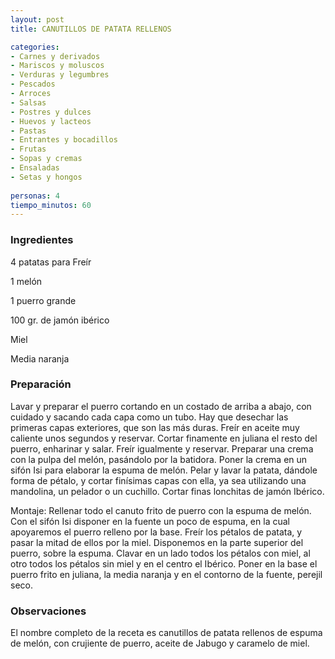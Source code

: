 ```yaml
---
layout: post
title: CANUTILLOS DE PATATA RELLENOS

categories:
- Carnes y derivados
- Mariscos y moluscos
- Verduras y legumbres
- Pescados
- Arroces
- Salsas
- Postres y dulces
- Huevos y lacteos
- Pastas
- Entrantes y bocadillos
- Frutas
- Sopas y cremas
- Ensaladas
- Setas y hongos
 
personas: 4 
tiempo_minutos: 60 
---
```

<h3>Ingredientes</h3>
4 patatas para Freír

1 melón

1 puerro grande

100 gr. de jamón ibérico

Miel

Media naranja

<h3>Preparación</h3>
Lavar y preparar el puerro cortando en un costado de arriba a abajo, con cuidado y sacando cada capa como un tubo. Hay que desechar las primeras capas exteriores, que son las más duras. Freír en aceite muy caliente unos segundos y reservar. Cortar finamente en juliana el resto del puerro, enharinar y salar. Freír igualmente y reservar. Preparar una crema con la pulpa del melón, pasándolo por la batidora. Poner la crema en un sifón Isi para elaborar la espuma de melón. Pelar y lavar la patata, dándole forma de pétalo, y cortar finísimas capas con ella, ya sea utilizando una mandolina, un pelador o un cuchillo. Cortar finas lonchitas de jamón Ibérico.

Montaje: Rellenar todo el canuto frito de puerro con la espuma de melón. Con el sifón Isi disponer en la fuente un poco de espuma, en la cual apoyaremos el puerro relleno por la base. Freír los pétalos de patata, y pasar la mitad de ellos por la miel. Disponemos en la parte superior del puerro, sobre la espuma. Clavar en un lado todos los pétalos con miel, al otro todos los pétalos sin miel y en el centro el Ibérico. Poner en la base el puerro frito en juliana, la media naranja y en el contorno de la fuente, perejil seco.

<h3>Observaciones</h3>
El nombre completo de la receta es canutillos de patata rellenos de espuma de melón, con crujiente de puerro, aceite de Jabugo y caramelo de miel.

